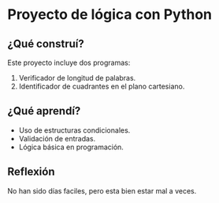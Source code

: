 # Proyecto de lógica con Python

## ¿Qué construí?
Este proyecto incluye dos programas:
1. Verificador de longitud de palabras.
2. Identificador de cuadrantes en el plano cartesiano.

## ¿Qué aprendí?
- Uso de estructuras condicionales.
- Validación de entradas.
- Lógica básica en programación.

## Reflexión
No han sido días faciles, pero esta bien estar mal a veces.